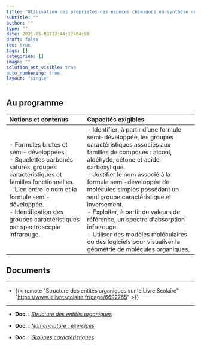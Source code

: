 ```yaml
---
title: "Utilisation des propriétés des espèces chimiques en synthèse organique"
subtitle: ""
author: ""
type: ""
date: 2021-05-09T12:44:17+04:00
draft: false
toc: true
tags: []
categories: []
image: ""
solution_est_visible: true
auto_numbering: true
layout: "single"
---
```



## Au programme

| Notions et contenus | Capacités exigibles |
|:----|:----|
| - Formules brutes et semi- développées.<br />- Squelettes carbonés saturés, groupes caractéristiques et familles fonctionnelles.<br />- Lien entre le nom et la formule semi-développée.<br />- Identification des groupes caractéristiques par spectroscopie infrarouge. | - Identifier, à partir d’une formule semi-développée, les groupes caractéristiques associés aux familles de composés : alcool, aldéhyde, cétone et acide carboxylique.<br />- Justifier le nom associé à la formule semi-développée de molécules simples possédant un seul groupe caractéristique et inversement.<br />- Exploiter, à partir de valeurs de référence, un spectre d'absorption infrarouge.<br />- Utiliser des modèles moléculaires ou des logiciels pour visualiser la géométrie de molécules organiques.   |

## Documents

----

- {{< remote "Structure des entités organiques sur le Livre Scolaire" "https://www.lelivrescolaire.fr/page/6692765" >}}

----

- **Doc. :** [*Structure des entités organiques*](https://www.icloud.com/keynote/0W6rfe277tTD7XdunN8szkwDg)

- **Doc. :** [*Nomenclature : exercices*](2-exercices)

- **Doc. :** [*Groupes caractéristiques*](https://www.icloud.com/keynote/04FOMNt0QbMNejuH3XfDBF8pQ)
